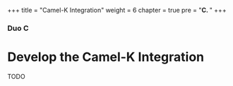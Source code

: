+++
title = "Camel-K Integration"
weight = 6
chapter = true
pre = "<b>C. </b>"
+++

### Duo C

# Develop the Camel-K Integration

TODO

